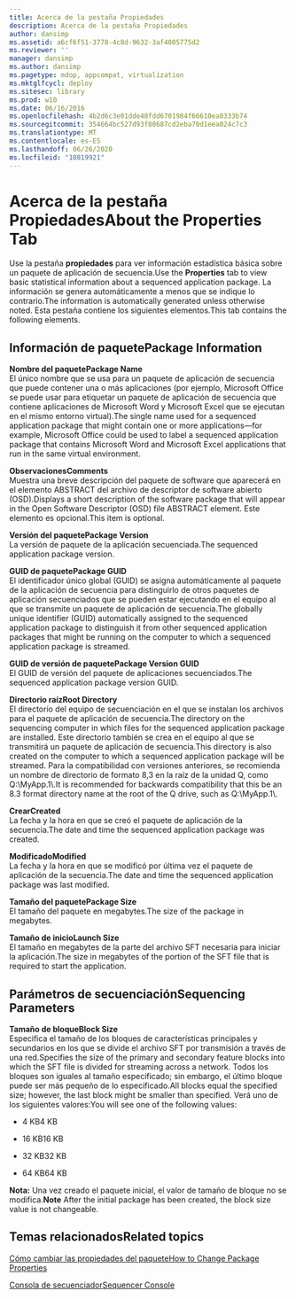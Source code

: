 ```yaml
---
title: Acerca de la pestaña Propiedades
description: Acerca de la pestaña Propiedades
author: dansimp
ms.assetid: a6cf6f51-3778-4c8d-9632-3af4005775d2
ms.reviewer: ''
manager: dansimp
ms.author: dansimp
ms.pagetype: mdop, appcompat, virtualization
ms.mktglfcycl: deploy
ms.sitesec: library
ms.prod: w10
ms.date: 06/16/2016
ms.openlocfilehash: 4b2d6c3e01dde48fdd6701984f66610ea0333b74
ms.sourcegitcommit: 354664bc527d93f80687cd2eba70d1eea024c7c3
ms.translationtype: MT
ms.contentlocale: es-ES
ms.lasthandoff: 06/26/2020
ms.locfileid: "10819921"
---
```

# <span data-ttu-id="1be96-103">Acerca de la pestaña Propiedades</span><span class="sxs-lookup"><span data-stu-id="1be96-103">About the Properties Tab</span></span>


<span data-ttu-id="1be96-104">Use la pestaña **propiedades** para ver información estadística básica sobre un paquete de aplicación de secuencia.</span><span class="sxs-lookup"><span data-stu-id="1be96-104">Use the **Properties** tab to view basic statistical information about a sequenced application package.</span></span> <span data-ttu-id="1be96-105">La información se genera automáticamente a menos que se indique lo contrario.</span><span class="sxs-lookup"><span data-stu-id="1be96-105">The information is automatically generated unless otherwise noted.</span></span> <span data-ttu-id="1be96-106">Esta pestaña contiene los siguientes elementos.</span><span class="sxs-lookup"><span data-stu-id="1be96-106">This tab contains the following elements.</span></span>

## <span data-ttu-id="1be96-107">Información de paquete</span><span class="sxs-lookup"><span data-stu-id="1be96-107">Package Information</span></span>


<a href="" id="package-name"></a>**<span data-ttu-id="1be96-108">Nombre del paquete</span><span class="sxs-lookup"><span data-stu-id="1be96-108">Package Name</span></span>**  
<span data-ttu-id="1be96-109">El único nombre que se usa para un paquete de aplicación de secuencia que puede contener una o más aplicaciones (por ejemplo, Microsoft Office se puede usar para etiquetar un paquete de aplicación de secuencia que contiene aplicaciones de Microsoft Word y Microsoft Excel que se ejecutan en el mismo entorno virtual).</span><span class="sxs-lookup"><span data-stu-id="1be96-109">The single name used for a sequenced application package that might contain one or more applications—for example, Microsoft Office could be used to label a sequenced application package that contains Microsoft Word and Microsoft Excel applications that run in the same virtual environment.</span></span>

<a href="" id="comments"></a>**<span data-ttu-id="1be96-110">Observaciones</span><span class="sxs-lookup"><span data-stu-id="1be96-110">Comments</span></span>**  
<span data-ttu-id="1be96-111">Muestra una breve descripción del paquete de software que aparecerá en el elemento ABSTRACT del archivo de descriptor de software abierto (OSD).</span><span class="sxs-lookup"><span data-stu-id="1be96-111">Displays a short description of the software package that will appear in the Open Software Descriptor (OSD) file ABSTRACT element.</span></span> <span data-ttu-id="1be96-112">Este elemento es opcional.</span><span class="sxs-lookup"><span data-stu-id="1be96-112">This item is optional.</span></span>

<a href="" id="package-version"></a>**<span data-ttu-id="1be96-113">Versión del paquete</span><span class="sxs-lookup"><span data-stu-id="1be96-113">Package Version</span></span>**  
<span data-ttu-id="1be96-114">La versión de paquete de la aplicación secuenciada.</span><span class="sxs-lookup"><span data-stu-id="1be96-114">The sequenced application package version.</span></span>

<a href="" id="package-guid"></a>**<span data-ttu-id="1be96-115">GUID de paquete</span><span class="sxs-lookup"><span data-stu-id="1be96-115">Package GUID</span></span>**  
<span data-ttu-id="1be96-116">El identificador único global (GUID) se asigna automáticamente al paquete de la aplicación de secuencia para distinguirlo de otros paquetes de aplicación secuenciados que se pueden estar ejecutando en el equipo al que se transmite un paquete de aplicación de secuencia.</span><span class="sxs-lookup"><span data-stu-id="1be96-116">The globally unique identifier (GUID) automatically assigned to the sequenced application package to distinguish it from other sequenced application packages that might be running on the computer to which a sequenced application package is streamed.</span></span>

<a href="" id="package-version-guid"></a>**<span data-ttu-id="1be96-117">GUID de versión de paquete</span><span class="sxs-lookup"><span data-stu-id="1be96-117">Package Version GUID</span></span>**  
<span data-ttu-id="1be96-118">El GUID de versión del paquete de aplicaciones secuenciados.</span><span class="sxs-lookup"><span data-stu-id="1be96-118">The sequenced application package version GUID.</span></span>

<a href="" id="root-directory"></a>**<span data-ttu-id="1be96-119">Directorio raíz</span><span class="sxs-lookup"><span data-stu-id="1be96-119">Root Directory</span></span>**  
<span data-ttu-id="1be96-120">El directorio del equipo de secuenciación en el que se instalan los archivos para el paquete de aplicación de secuencia.</span><span class="sxs-lookup"><span data-stu-id="1be96-120">The directory on the sequencing computer in which files for the sequenced application package are installed.</span></span> <span data-ttu-id="1be96-121">Este directorio también se crea en el equipo al que se transmitirá un paquete de aplicación de secuencia.</span><span class="sxs-lookup"><span data-stu-id="1be96-121">This directory is also created on the computer to which a sequenced application package will be streamed.</span></span> <span data-ttu-id="1be96-122">Para la compatibilidad con versiones anteriores, se recomienda un nombre de directorio de formato 8,3 en la raíz de la unidad Q, como Q:\\MyApp.1\\.</span><span class="sxs-lookup"><span data-stu-id="1be96-122">It is recommended for backwards compatibility that this be an 8.3 format directory name at the root of the Q drive, such as Q:\\MyApp.1\\.</span></span>

<a href="" id="created"></a>**<span data-ttu-id="1be96-123">Crear</span><span class="sxs-lookup"><span data-stu-id="1be96-123">Created</span></span>**  
<span data-ttu-id="1be96-124">La fecha y la hora en que se creó el paquete de aplicación de la secuencia.</span><span class="sxs-lookup"><span data-stu-id="1be96-124">The date and time the sequenced application package was created.</span></span>

<a href="" id="modified"></a>**<span data-ttu-id="1be96-125">Modificado</span><span class="sxs-lookup"><span data-stu-id="1be96-125">Modified</span></span>**  
<span data-ttu-id="1be96-126">La fecha y la hora en que se modificó por última vez el paquete de aplicación de la secuencia.</span><span class="sxs-lookup"><span data-stu-id="1be96-126">The date and time the sequenced application package was last modified.</span></span>

<a href="" id="package-size"></a>**<span data-ttu-id="1be96-127">Tamaño del paquete</span><span class="sxs-lookup"><span data-stu-id="1be96-127">Package Size</span></span>**  
<span data-ttu-id="1be96-128">El tamaño del paquete en megabytes.</span><span class="sxs-lookup"><span data-stu-id="1be96-128">The size of the package in megabytes.</span></span>

<a href="" id="launch-size"></a>**<span data-ttu-id="1be96-129">Tamaño de inicio</span><span class="sxs-lookup"><span data-stu-id="1be96-129">Launch Size</span></span>**  
<span data-ttu-id="1be96-130">El tamaño en megabytes de la parte del archivo SFT necesaria para iniciar la aplicación.</span><span class="sxs-lookup"><span data-stu-id="1be96-130">The size in megabytes of the portion of the SFT file that is required to start the application.</span></span>

## <span data-ttu-id="1be96-131">Parámetros de secuenciación</span><span class="sxs-lookup"><span data-stu-id="1be96-131">Sequencing Parameters</span></span>


<a href="" id="block-size"></a>**<span data-ttu-id="1be96-132">Tamaño de bloque</span><span class="sxs-lookup"><span data-stu-id="1be96-132">Block Size</span></span>**  
<span data-ttu-id="1be96-133">Especifica el tamaño de los bloques de características principales y secundarios en los que se divide el archivo SFT por transmisión a través de una red.</span><span class="sxs-lookup"><span data-stu-id="1be96-133">Specifies the size of the primary and secondary feature blocks into which the SFT file is divided for streaming across a network.</span></span> <span data-ttu-id="1be96-134">Todos los bloques son iguales al tamaño especificado; sin embargo, el último bloque puede ser más pequeño de lo especificado.</span><span class="sxs-lookup"><span data-stu-id="1be96-134">All blocks equal the specified size; however, the last block might be smaller than specified.</span></span> <span data-ttu-id="1be96-135">Verá uno de los siguientes valores:</span><span class="sxs-lookup"><span data-stu-id="1be96-135">You will see one of the following values:</span></span>

-   <span data-ttu-id="1be96-136">4 KB</span><span class="sxs-lookup"><span data-stu-id="1be96-136">4 KB</span></span>

-   <span data-ttu-id="1be96-137">16 KB</span><span class="sxs-lookup"><span data-stu-id="1be96-137">16 KB</span></span>

-   <span data-ttu-id="1be96-138">32 KB</span><span class="sxs-lookup"><span data-stu-id="1be96-138">32 KB</span></span>

-   <span data-ttu-id="1be96-139">64 KB</span><span class="sxs-lookup"><span data-stu-id="1be96-139">64 KB</span></span>

<span data-ttu-id="1be96-140">**Nota:**  Una vez creado el paquete inicial, el valor de tamaño de bloque no se modifica.</span><span class="sxs-lookup"><span data-stu-id="1be96-140">**Note** After the initial package has been created, the block size value is not changeable.</span></span>

 

## <span data-ttu-id="1be96-141">Temas relacionados</span><span class="sxs-lookup"><span data-stu-id="1be96-141">Related topics</span></span>


[<span data-ttu-id="1be96-142">Cómo cambiar las propiedades del paquete</span><span class="sxs-lookup"><span data-stu-id="1be96-142">How to Change Package Properties</span></span>](how-to-change-package-properties.md)

[<span data-ttu-id="1be96-143">Consola de secuenciador</span><span class="sxs-lookup"><span data-stu-id="1be96-143">Sequencer Console</span></span>](sequencer-console.md)

 

 





